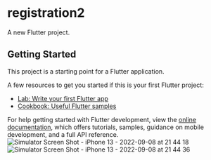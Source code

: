# registration2

A new Flutter project.

## Getting Started

This project is a starting point for a Flutter application.

A few resources to get you started if this is your first Flutter project:

- [Lab: Write your first Flutter app](https://docs.flutter.dev/get-started/codelab)
- [Cookbook: Useful Flutter samples](https://docs.flutter.dev/cookbook)

For help getting started with Flutter development, view the
[online documentation](https://docs.flutter.dev/), which offers tutorials,
samples, guidance on mobile development, and a full API reference.
![Simulator Screen Shot - iPhone 13 - 2022-09-08 at 21 44 18](https://user-images.githubusercontent.com/98183946/189179574-3bdfd83c-3665-4d27-8e18-ff0cdf36efa5.png)
![Simulator Screen Shot - iPhone 13 - 2022-09-08 at 21 44 36](https://user-images.githubusercontent.com/98183946/189179596-f3dbdcc2-0c1c-4cad-b475-4241f5ee7c49.png)
